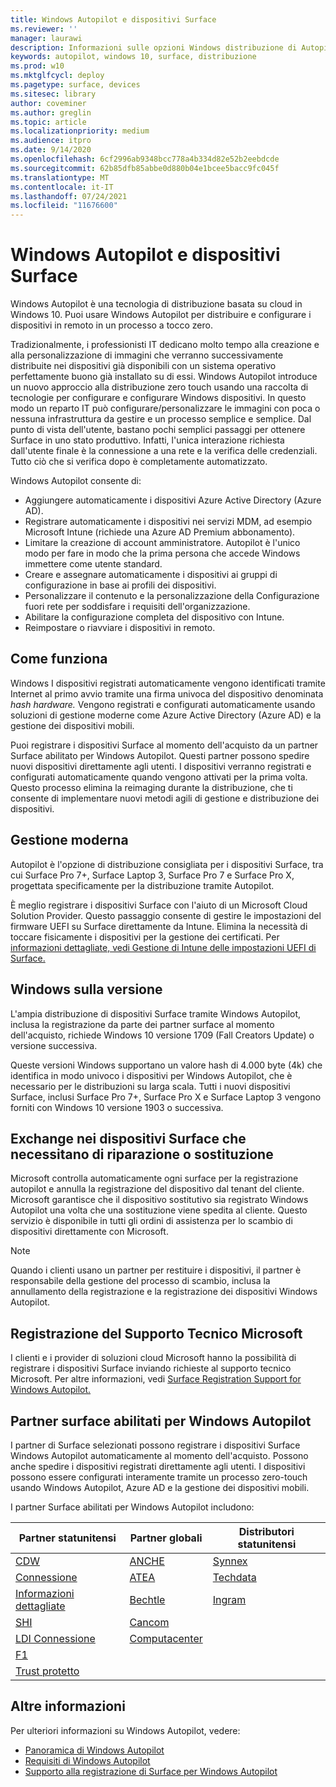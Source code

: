 ```yaml
---
title: Windows Autopilot e dispositivi Surface
ms.reviewer: ''
manager: laurawi
description: Informazioni sulle opzioni Windows distribuzione di Autopilot per i dispositivi Surface.
keywords: autopilot, windows 10, surface, distribuzione
ms.prod: w10
ms.mktglfcycl: deploy
ms.pagetype: surface, devices
ms.sitesec: library
author: coveminer
ms.author: greglin
ms.topic: article
ms.localizationpriority: medium
ms.audience: itpro
ms.date: 9/14/2020
ms.openlocfilehash: 6cf2996ab9348bcc778a4b334d82e52b2eebdcde
ms.sourcegitcommit: 62b85dfb85abbe0d880b04e1bcee5bacc9fc045f
ms.translationtype: MT
ms.contentlocale: it-IT
ms.lasthandoff: 07/24/2021
ms.locfileid: "11676600"
---
```

# <a name="windows-autopilot-and-surface-devices"></a>Windows Autopilot e dispositivi Surface

Windows Autopilot è una tecnologia di distribuzione basata su cloud in Windows 10. Puoi usare Windows Autopilot per distribuire e configurare i dispositivi in remoto in un processo a tocco zero.

Tradizionalmente, i professionisti IT dedicano molto tempo alla creazione e alla personalizzazione di immagini che verranno successivamente distribuite nei dispositivi già disponibili con un sistema operativo perfettamente buono già installato su di essi. Windows Autopilot introduce un nuovo approccio alla distribuzione zero touch usando una raccolta di tecnologie per configurare e configurare Windows dispositivi. In questo modo un reparto IT può configurare/personalizzare le immagini con poca o nessuna infrastruttura da gestire e un processo semplice e semplice. Dal punto di vista dell'utente, bastano pochi semplici passaggi per ottenere Surface in uno stato produttivo. Infatti, l'unica interazione richiesta dall'utente finale è la connessione a una rete e la verifica delle credenziali. Tutto ciò che si verifica dopo è completamente automatizzato.

Windows Autopilot consente di:

- Aggiungere automaticamente i dispositivi Azure Active Directory (Azure AD).
- Registrare automaticamente i dispositivi nei servizi MDM, ad esempio Microsoft Intune (richiede una Azure AD Premium abbonamento).
- Limitare la creazione di account amministratore. Autopilot è l'unico modo per fare in modo che la prima persona che accede Windows immettere come utente standard.
- Creare e assegnare automaticamente i dispositivi ai gruppi di configurazione in base ai profili dei dispositivi.
- Personalizzare il contenuto e la personalizzazione della Configurazione fuori rete per soddisfare i requisiti dell'organizzazione.
- Abilitare la configurazione completa del dispositivo con Intune.
- Reimpostare o riavviare i dispositivi in remoto.

## <a name="how-it-works"></a>Come funziona

Windows I dispositivi registrati automaticamente vengono identificati tramite Internet al primo avvio tramite una firma univoca del dispositivo denominata *hash hardware.* Vengono registrati e configurati automaticamente usando soluzioni di gestione moderne come Azure Active Directory (Azure AD) e la gestione dei dispositivi mobili.

Puoi registrare i dispositivi Surface al momento dell'acquisto da un partner Surface abilitato per Windows Autopilot. Questi partner possono spedire nuovi dispositivi direttamente agli utenti. I dispositivi verranno registrati e configurati automaticamente quando vengono attivati per la prima volta. Questo processo elimina la reimaging durante la distribuzione, che ti consente di implementare nuovi metodi agili di gestione e distribuzione dei dispositivi.

## <a name="modern-management"></a>Gestione moderna

Autopilot è l'opzione di distribuzione consigliata per i dispositivi Surface, tra cui Surface Pro 7+, Surface Laptop 3, Surface Pro 7 e Surface Pro X, progettata specificamente per la distribuzione tramite Autopilot.

 È meglio registrare i dispositivi Surface con l'aiuto di un Microsoft Cloud Solution Provider. Questo passaggio consente di gestire le impostazioni del firmware UEFI su Surface direttamente da Intune. Elimina la necessità di toccare fisicamente i dispositivi per la gestione dei certificati. Per [informazioni dettagliate, vedi Gestione di Intune delle impostazioni UEFI di Surface.](surface-manage-dfci-guide.md)

## <a name="windows-version-considerations"></a>Windows sulla versione

L'ampia distribuzione di dispositivi Surface tramite Windows Autopilot, inclusa la registrazione da parte dei partner surface al momento dell'acquisto, richiede Windows 10 versione 1709 (Fall Creators Update) o versione successiva.

Queste versioni Windows supportano un valore hash di 4.000 byte (4k) che identifica in modo univoco i dispositivi per Windows Autopilot, che è necessario per le distribuzioni su larga scala. Tutti i nuovi dispositivi Surface, inclusi Surface Pro 7+, Surface Pro X e Surface Laptop 3 vengono forniti con Windows 10 versione 1903 o successiva.

## <a name="exchange-experience-on-surface-devices-in-need-of-repair-or-replacement"></a>Exchange nei dispositivi Surface che necessitano di riparazione o sostituzione

Microsoft controlla automaticamente ogni surface per la registrazione autopilot e annulla la registrazione del dispositivo dal tenant del cliente.  Microsoft garantisce che il dispositivo sostitutivo sia registrato Windows Autopilot una volta che una sostituzione viene spedita al cliente. Questo servizio è disponibile in tutti gli ordini di assistenza per lo scambio di dispositivi direttamente con Microsoft.

> [!NOTE]
> Quando i clienti usano un partner per restituire i dispositivi, il partner è responsabile della gestione del processo di scambio, inclusa la annullamento della registrazione e la registrazione dei dispositivi Windows Autopilot.

## <a name="microsoft-support-registration"></a>Registrazione del Supporto Tecnico Microsoft

I clienti e i provider di soluzioni cloud Microsoft hanno la possibilità di registrare i dispositivi Surface inviando richieste al supporto tecnico Microsoft. Per altre informazioni, vedi [Surface Registration Support for Windows Autopilot.](surface-autopilot-registration-support.md)

## <a name="surface-partners-enabled-for-windows-autopilot"></a>Partner surface abilitati per Windows Autopilot

I partner di Surface selezionati possono registrare i dispositivi Surface Windows Autopilot automaticamente al momento dell'acquisto. Possono anche spedire i dispositivi registrati direttamente agli utenti. I dispositivi possono essere configurati interamente tramite un processo zero-touch usando Windows Autopilot, Azure AD e la gestione dei dispositivi mobili.

I partner Surface abilitati per Windows Autopilot includono:

| Partner statunitensi | Partner globali | Distributori statunitensi |
|--------------|---------------|-------------------|
|  [CDW](https://www.cdw.com/) |  [ANCHE](https://www.also.com/ec/cms5/da_2800/2800-msportal/products-and-solutions/surface/surface-is-more/surface-and-wa/index.jsp) |  [Synnex](https://www.synnexcorp.com/us/microsoft/surface-autopilot/)  |
|  [Connessione](https://www.connection.com/brand/microsoft/microsoft-surface)   |  [ATEA](https://www.atea.com/) |  [Techdata](https://www.techdata.com/)  |
|  [Informazioni dettagliate](https://www.insight.com/en_US/buy/partner/microsoft/surface/windows-autopilot.html)  |  [Bechtle](https://www.bechtle.com/marken/microsoft/microsoft-windows-autopilot) |  [Ingram](https://go.microsoft.com/fwlink/p/?LinkID=2128954)   |
|  [SHI](https://www.shi.com/Surface) |  [Cancom](https://www.cancom.de/) |    |
|  [LDI Connessione](https://www.myldi.com/managed-it/)  |  [Computacenter](https://www.computacenter.com/uk) |    |
|  [F1](https://www.functiononeit.com/#empower)  |   |  |
|  [Trust protetto](https://go.microsoft.com/fwlink/p/?LinkID=2129005) | | |

## <a name="learn-more"></a>Altre informazioni

Per ulteriori informazioni su Windows Autopilot, vedere:

- [Panoramica di Windows Autopilot](/windows/deployment/windows-autopilot/windows-10-autopilot)
- [Requisiti di Windows Autopilot](/windows/deployment/windows-autopilot/windows-autopilot-requirements)
- [Supporto alla registrazione di Surface per Windows Autopilot](surface-autopilot-registration-support.md)
